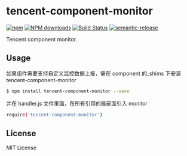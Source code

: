 # tencent-component-monitor

[![npm](https://img.shields.io/npm/v/tencent-component-monitor)](http://www.npmtrends.com/tencent-component-monitor)
[![NPM downloads](http://img.shields.io/npm/dm/tencent-component-monitor.svg?style=flat-square)](http://www.npmtrends.com/tencent-component-monitor)
[![Build Status](https://travis-ci.com/serverless-tencent/tencent-component-monitor.svg?branch=master)](https://travis-ci.com/serverless-tencent/tencent-component-monitor)
[![semantic-release](https://img.shields.io/badge/%20%20%F0%9F%93%A6%F0%9F%9A%80-semantic--release-e10079.svg)](https://github.com/semantic-release/semantic-release)

Tencent component monitor.

## Usage

如果组件需要支持自定义监控数据上报，需在 component 的\_shims 下安装 tencent-component-monitor

```bash
$ npm install tencent-component-monitor --save
```

并在 handler.js 文件里面，在所有引用的最前面引入 monitor

```bash
require('tencent-component-monitor')
```

## License

MIT License

